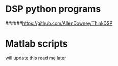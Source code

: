 # DSP python programs 
######https://github.com/AllenDowney/ThinkDSP

# Matlab scripts
will update this read me later
